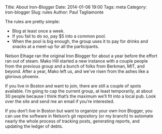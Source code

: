 Title: About Iron-Blogger
Date: 2014-01-06 19:00
Tags: meta
Category: iron-blogger
Slug: rules
Author: Paul Tagliamonte

The rules are pretty simple:

 * Blog at least once a week.
 * If you fail to do so, pay $5 into a common pool.
 * When the pool is big enough, the group uses it to pay for drinks
   and snacks at a meet-up for all the participants.

Nelson Elhage ran the original Iron Blogger for about a year before the
effort ran out of steam. Mako Hill started a new instance with a couple
people from the previous group and a bunch of folks from Berkman, MIT,
and beyond. After a year, Mako left us, and we've risen from the ashes
like a glorious phoenix.

If you live in Boston and want to join, there are still a couple of spots
available. I’m going to cap the current group, at least temporarily, at
about 30 people because I think that’s the maximum we’ll fit into a local
pub. Look over the site and send me an email if you’re interested.

If you don’t live in Boston but want to organize your own Iron Blogger, you
can use the software in Nelson’s git repository (or my branch) to automate
nearly the whole process of tracking posts, generating reports, and updating
the ledger of debts.
